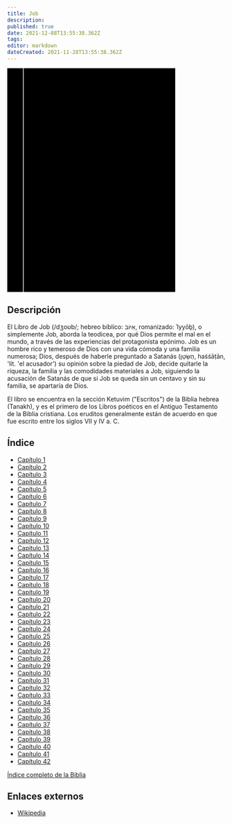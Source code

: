 ```yaml
---
title: Job
description: 
published: true
date: 2021-12-08T13:55:38.362Z
tags: 
editor: markdown
dateCreated: 2021-11-28T13:55:38.362Z
---
```


<div class="urantiapedia-book-front urantiapedia-book-bible">
<svg xmlns="http://www.w3.org/2000/svg"
	width="102.6mm" height="136.8mm"
	viewBox="0 0 102.6 136.8" version="1.1">
	<g transform="translate(-7,-5)">
		<rect width="9.6" height="136.8" x="7" y="5" />
		<rect width="96.9" height="136.8" x="17" y="5" />
		<text style="font-size:5px" x="61" y="22">LA BIBLIA</text>
		<text style="font-size:4px" x="61" y="125">Biblia Reina Valera, 1960</text>
		<text style="font-size:9px" x="61" y="60">Job</text>
	</g>
</svg>
</div>

## Descripción


El Libro de Job (/dʒoʊb/; hebreo bíblico: אִיּוֹב, romanizado: ʾIyyōḇ), o simplemente Job, aborda la teodicea, por qué Dios permite el mal en el mundo, a través de las experiencias del protagonista epónimo. Job es un hombre rico y temeroso de Dios con una vida cómoda y una familia numerosa; Dios, después de haberle preguntado a Satanás (הַשָּׂטָן, haśśāṭān, 'lit. 'el acusador') su opinión sobre la piedad de Job, decide quitarle la riqueza, la familia y las comodidades materiales a Job, siguiendo la acusación de Satanás de que si Job se queda sin un centavo y sin su familia, se apartaría de Dios. 

El libro se encuentra en la sección Ketuvim ("Escritos") de la Biblia hebrea (Tanakh), y es el primero de los Libros poéticos en el Antiguo Testamento de la Biblia cristiana. Los eruditos generalmente están de acuerdo en que fue escrito entre los siglos VII y IV a. C. 

## Índice

- [Capítulo 1](/es/Bible/Job/1)
- [Capítulo 2](/es/Bible/Job/2)
- [Capítulo 3](/es/Bible/Job/3)
- [Capítulo 4](/es/Bible/Job/4)
- [Capítulo 5](/es/Bible/Job/5)
- [Capítulo 6](/es/Bible/Job/6)
- [Capítulo 7](/es/Bible/Job/7)
- [Capítulo 8](/es/Bible/Job/8)
- [Capítulo 9](/es/Bible/Job/9)
- [Capítulo 10](/es/Bible/Job/10)
- [Capítulo 11](/es/Bible/Job/11)
- [Capítulo 12](/es/Bible/Job/12)
- [Capítulo 13](/es/Bible/Job/13)
- [Capítulo 14](/es/Bible/Job/14)
- [Capítulo 15](/es/Bible/Job/15)
- [Capítulo 16](/es/Bible/Job/16)
- [Capítulo 17](/es/Bible/Job/17)
- [Capítulo 18](/es/Bible/Job/18)
- [Capítulo 19](/es/Bible/Job/19)
- [Capítulo 20](/es/Bible/Job/20)
- [Capítulo 21](/es/Bible/Job/21)
- [Capítulo 22](/es/Bible/Job/22)
- [Capítulo 23](/es/Bible/Job/23)
- [Capítulo 24](/es/Bible/Job/24)
- [Capítulo 25](/es/Bible/Job/25)
- [Capítulo 26](/es/Bible/Job/26)
- [Capítulo 27](/es/Bible/Job/27)
- [Capítulo 28](/es/Bible/Job/28)
- [Capítulo 29](/es/Bible/Job/29)
- [Capítulo 30](/es/Bible/Job/30)
- [Capítulo 31](/es/Bible/Job/31)
- [Capítulo 32](/es/Bible/Job/32)
- [Capítulo 33](/es/Bible/Job/33)
- [Capítulo 34](/es/Bible/Job/34)
- [Capítulo 35](/es/Bible/Job/35)
- [Capítulo 36](/es/Bible/Job/36)
- [Capítulo 37](/es/Bible/Job/37)
- [Capítulo 38](/es/Bible/Job/38)
- [Capítulo 39](/es/Bible/Job/39)
- [Capítulo 40](/es/Bible/Job/40)
- [Capítulo 41](/es/Bible/Job/41)
- [Capítulo 42](/es/Bible/Job/42)


[Índice completo de la Biblia](/es/index/bible)


## Enlaces externos

- [Wikipedia](https://en.wikipedia.org/wiki/Book_of_Job)